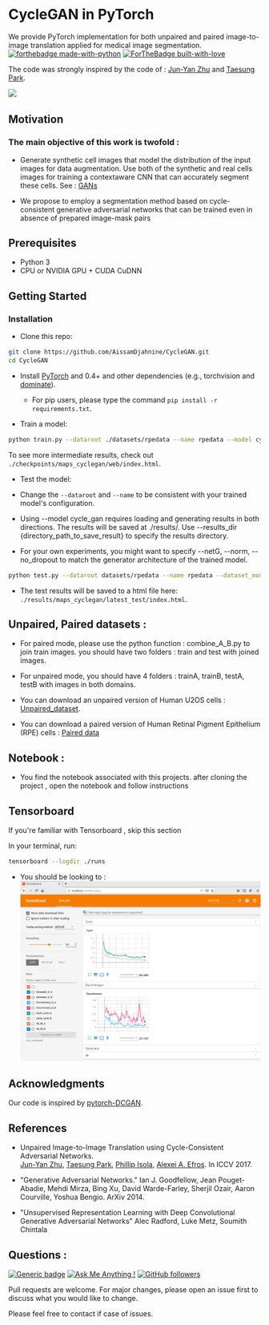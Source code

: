 
<br><br><br>

# CycleGAN in PyTorch
We provide PyTorch implementation for both unpaired and paired image-to-image translation applied for medical image segmentation.
[![forthebadge made-with-python](http://ForTheBadge.com/images/badges/made-with-python.svg)](https://www.python.org/)
[![ForTheBadge built-with-love](http://ForTheBadge.com/images/badges/built-with-love.svg)](https://GitHub.com/Naereen/)

The code was strongly inspired by the code of : [Jun-Yan Zhu](https://github.com/junyanz) and [Taesung Park](https://github.com/taesung).

<img src="https://github.com/AissamDjahnine/cycle/blob/master/imgs/head.jpg" width="800"/>

## Motivation
### The main objective of this work is twofold :
* Generate synthetic cell images that model the distribution
of the input images for data augmentation. Use both of
the synthetic and real cells images for training a contextaware CNN that can accurately segment these cells. See : [GANs](https://github.com/AissamDjahnine/gans)

* We propose to employ a segmentation method based on cycle-consistent generative adversarial networks that can be trained even in absence of prepared image-mask pairs

## Prerequisites
- Python 3
- CPU or NVIDIA GPU + CUDA CuDNN

## Getting Started
### Installation

- Clone this repo:
```bash
git clone https://github.com/AissamDjahnine/CycleGAN.git
cd CycleGAN
```

- Install [PyTorch](http://pytorch.org) and 0.4+ and other dependencies (e.g., torchvision and [dominate](https://github.com/Knio/dominate)).
  - For pip users, please type the command `pip install -r requirements.txt`.
  
  
- Train a model:
```bash
python train.py --dataroot ./datasets/rpedata --name rpedata --model cycle_gan --gan_mode vanilla --dataset_mode unaligned --n_epochs 100 --n_epochs_decay 50 --save_epoch_freq 20 
```
To see more intermediate results, check out `./checkpoints/maps_cyclegan/web/index.html`.
- Test the model:

* Change the `--dataroot` and `--name` to be consistent with your trained model's configuration.

* Using --model cycle_gan requires loading and generating results in both directions. The results will be saved at ./results/. Use --results_dir {directory_path_to_save_result} to specify the results directory.

* For your own experiments, you might want to specify --netG, --norm, --no_dropout to match the generator architecture of the trained model.

```bash
python test.py --dataroot datasets/rpedata --name rpedata --dataset_mode aligned --no_dropout  --model cycle_gan --norm
```
- The test results will be saved to a html file here: `./results/maps_cyclegan/latest_test/index.html`.

## Unpaired, Paired datasets : 

* For paired mode, please use the python function : combine_A_B.py to join train images. you should have two folders : train and test with joined images.

* For unpaired mode, you should have 4 folders : trainA, trainB, testA, testB with images in both domains.


* You can download an unpaired version of Human U2OS cells : [Unpaired_dataset](https://drive.google.com/file/d/1qmNF0GBrR8OP7s4zzZHaVwXUvSbKDsJX/view?usp=sharing). 

* You can download a paired version of Human Retinal Pigment Epithelium (RPE) cells : [Paired data](https://drive.google.com/file/d/1dwfrabUz5WsPEmVqDrZrtZZm41ccutR8/view?usp=sharing)


## Notebook :
* You find the notebook associated with this projects. after cloning the project , open the notebook and follow instructions

## Tensorboard 

If you're familiar with Tensorboard , skip this section 

In your terminal, run:

```bash
tensorboard --logdir ./runs
```

* You should be looking to :
![gans](https://github.com/AissamDjahnine/CycleGAN/blob/master/imgs/tensorboard.jpg)

## Acknowledgments
Our code is inspired by [pytorch-DCGAN](https://github.com/pytorch/examples/tree/master/dcgan).
## References 

* Unpaired Image-to-Image Translation using Cycle-Consistent Adversarial Networks.<br>
[Jun-Yan Zhu](https://people.eecs.berkeley.edu/~junyanz/)\,  [Taesung Park](https://taesung.me/)\, [Phillip Isola](https://people.eecs.berkeley.edu/~isola/), [Alexei A. Efros](https://people.eecs.berkeley.edu/~efros). In ICCV 2017.

* "Generative Adversarial Networks." Ian J. Goodfellow, Jean Pouget-Abadie, Mehdi Mirza, Bing Xu, David Warde-Farley, Sherjil Ozair, Aaron Courville, Yoshua Bengio. ArXiv 2014.

* "Unsupervised Representation Learning with Deep Convolutional Generative Adversarial Networks" Alec Radford, Luke Metz, Soumith Chintala

## Questions :
[![Generic badge](https://img.shields.io/badge/TEST-VERSION-RED.svg)](https://github.com/AissamDjahnine)
[![Ask Me Anything !](https://img.shields.io/badge/Ask%20me-anything-1abc9c.svg)](https://github.com/AissamDjahnine)
[![GitHub followers](https://img.shields.io/github/followers/Naereen.svg?style=social&label=Follow&maxAge=2592000)](https://github.com/AissamDjahnine?tab=followers)

Pull requests are welcome. For major changes, please open an issue first to discuss what you would like to change.

Please feel free to contact if case of issues.

